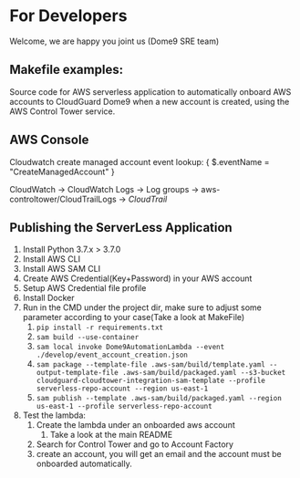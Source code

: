 
# For Developers
Welcome, we are happy you joint us (Dome9 SRE team)

## Makefile examples:
Source code for AWS serverless application to automatically onboard AWS accounts to CloudGuard Dome9 when a new account is created, using the AWS Control Tower service.

## AWS Console
Cloudwatch create managed account event lookup:
{ $.eventName = "CreateManagedAccount" }

CloudWatch -> CloudWatch Logs -> Log groups -> aws-controltower/CloudTrailLogs -> <you-master-account-id>_CloudTrail_<your-region>

## Publishing the ServerLess Application
1. Install Python 3.7.x > 3.7.0
2. Install AWS CLI
3. Install AWS SAM CLI
4. Create AWS Credential(Key+Password) in your AWS account
5. Setup AWS Credential file profile
6. Install Docker
7. Run in the CMD under the project dir, make sure to adjust some parameter according to your case(Take a look at MakeFile)
   1. `pip install -r requirements.txt`
   2. `sam build --use-container`
   3. `sam local invoke Dome9AutomationLambda --event ./develop/event_account_creation.json`
   4. `sam package --template-file .aws-sam/build/template.yaml --output-template-file .aws-sam/build/packaged.yaml --s3-bucket cloudguard-cloudtower-integration-sam-template --profile serverless-repo-account --region us-east-1`
   5. `sam publish --template .aws-sam/build/packaged.yaml --region us-east-1 --profile serverless-repo-account`
8. Test the lambda:
   1. Create the lambda under an onboarded aws account
      1. Take a look at the main README
   2. Search for Control Tower and go to Account Factory 
   3. create an account, you will get an email and the account must be onboarded automatically.